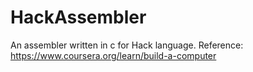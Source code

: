 # HackAssembler

An assembler written in c for Hack language.
Reference: https://www.coursera.org/learn/build-a-computer
